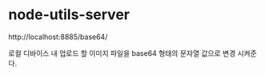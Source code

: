 # node-utils-server

http://localhost:8885/base64/ 

로컬 디바이스 내 업로드 할 이미지 파일을 base64 형태의 문자열 값으로 변경 시켜준다. 
